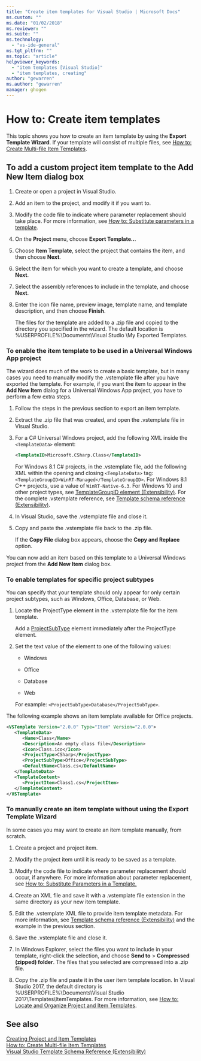 ```yaml
---
title: "Create item templates for Visual Studio | Microsoft Docs"
ms.custom: ""
ms.date: "01/02/2018"
ms.reviewer: ""
ms.suite: ""
ms.technology: 
  - "vs-ide-general"
ms.tgt_pltfrm: ""
ms.topic: "article"
helpviewer_keywords: 
  - "item templates [Visual Studio]"
  - "item templates, creating"
author: "gewarren"
ms.author: "gewarren"
manager: ghogen
---
```

# How to: Create item templates

This topic shows you how to create an item template by using the **Export Template Wizard**. If your template will consist of multiple files, see [How to: Create Multi-file Item Templates](../ide/how-to-create-multi-file-item-templates.md).

## To add a custom project item template to the Add New Item dialog box

1. Create or open a project in Visual Studio.

1. Add an item to the project, and modify it if you want to.

1. Modify the code file to indicate where parameter replacement should take place. For more information, see [How to: Substitute parameters in a template](../ide/how-to-substitute-parameters-in-a-template.md).

1. On the **Project** menu, choose **Export Template..**.

1. Choose **Item Template**, select the project that contains the item, and then choose **Next**.

1. Select the item for which you want to create a template, and choose **Next**.

1. Select the assembly references to include in the template, and choose **Next**.

1. Enter the icon file name, preview image, template name, and template description, and then choose **Finish**.

    The files for the template are added to a .zip file and copied to the directory you specified in the wizard. The default location is %USERPROFILE%\Documents\Visual Studio <version>\My Exported Templates.

### To enable the item template to be used in a Universal Windows App project

The wizard does much of the work to create a basic template, but in many cases you need to manually modify the .vstemplate file after you have exported the template. For example, if you want the item to appear in the **Add New Item** dialog for a Universal Windows App project, you have to perform a few extra steps.

1. Follow the steps in the previous section to export an item template.

1. Extract the .zip file that was created, and open the .vstemplate file in Visual Studio.

1. For a C# Universal Windows project, add the following XML inside the `<TemplateData>` element:

   ```xml
   <TemplateID>Microsoft.CSharp.Class</TemplateID>
   ```

   For Windows 8.1 C# projects, in the .vstemplate file, add the following XML within the opening and closing `<TemplateData>` tag: `<TemplateGroupID>WinRT-Managed</TemplateGroupID>`. For Windows 8.1 C++  projects, use a value of `WinRT-Native-6.3`. For Windows 10 and other project types, see [TemplateGroupID element (Extensibility)](../extensibility/templategroupid-element-visual-studio-templates.md). For the complete .vstemplate reference, see [Template schema reference (Extensibility)](../extensibility/visual-studio-template-schema-reference.md).

1. In Visual Studio, save the .vstemplate file and close it.

1. Copy and paste the .vstemplate file back to the .zip file.

     If the **Copy File** dialog box appears, choose the **Copy and Replace** option.

You can now add an item based on this template to a Universal Windows project from the **Add New Item** dialog box.

### To enable templates for specific project subtypes

You can specify that your template should only appear for only certain project subtypes, such as Windows, Office, Database, or Web.

1. Locate the ProjectType element in the .vstemplate file for the item template.

     Add a [ProjectSubType](../extensibility/projectsubtype-element-visual-studio-templates.md) element immediately after the ProjectType element.

1. Set the text value of the element to one of the following values:

    - Windows

    - Office

    - Database

    - Web

    For example: `<ProjectSubType>Database</ProjectSubType>`.

The following example shows an item template available for Office projects.

```xml
<VSTemplate Version="2.0.0" Type="Item" Version="2.0.0">
   <TemplateData>
      <Name>Class</Name>
      <Description>An empty class file</Description>
      <Icon>Class.ico</Icon>
      <ProjectType>CSharp</ProjectType>
      <ProjectSubType>Office</ProjectSubType>
      <DefaultName>Class.cs</DefaultName>
   </TemplateData>
   <TemplateContent>
      <ProjectItem>Class1.cs</ProjectItem>
   </TemplateContent>
</VSTemplate>
```

### To manually create an item template without using the Export Template Wizard

In some cases you may want to create an item template manually, from scratch.

1. Create a project and project item.

1. Modify the project item until it is ready to be saved as a template.

1. Modify the code file to indicate where parameter replacement should occur, if anywhere. For more information about parameter replacement, see [How to: Substitute Parameters in a Template.](../ide/how-to-substitute-parameters-in-a-template.md)

1. Create an XML file and save it with a .vstemplate file extension in the same directory as your new item template.

1. Edit the .vstemplate XML file to provide item template metadata. For more information, see [Template schema reference (Extensibility)](../extensibility/visual-studio-template-schema-reference.md) and the example in the previous section.

1. Save the .vstemplate file and close it.

1. In Windows Explorer, select the files you want to include in your template, right-click the selection, and choose **Send to** > **Compressed (zipped) folder**. The files that you selected are compressed into a .zip file.

1. Copy the .zip file and paste it in the user item template location. In Visual Studio 2017, the default directory is %USERPROFILE%\Documents\Visual Studio 2017\Templates\ItemTemplates. For more information, see [How to: Locate and Organize Project and Item Templates](../ide/how-to-locate-and-organize-project-and-item-templates.md).

## See also

[Creating Project and Item Templates](../ide/creating-project-and-item-templates.md)  
[How to: Create Multi-file Item Templates](../ide/how-to-create-multi-file-item-templates.md)  
[Visual Studio Template Schema Reference (Extensibility)](../extensibility/visual-studio-template-schema-reference.md)
